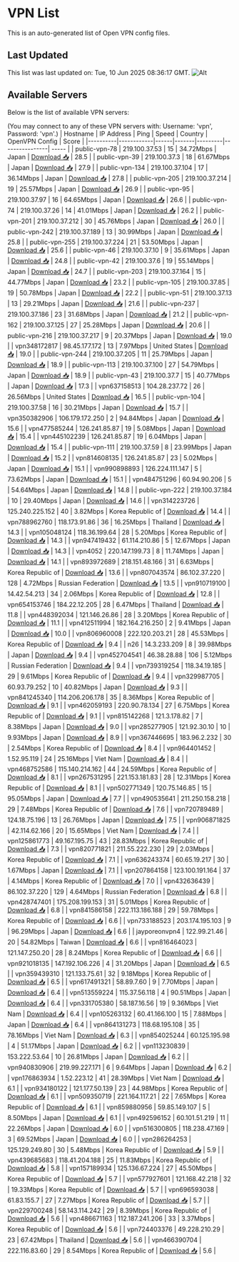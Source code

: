 # VPN List

This is an auto-generated list of Open VPN config files.

## Last Updated

This list was last updated on: Tue, 10 Jun 2025 08:36:17 GMT.
![Alt](https://repobeats.axiom.co/api/embed/186b98318ef1479477931607c1ad7d823f12451f.svg "Repobeats analytics image")

## Available Servers

Below is the list of available VPN servers:

(You may connect to any of these VPN servers with: Username: 'vpn', Password: 'vpn'.)
| Hostname | IP Address | Ping | Speed | Country | OpenVPN Config | Score |
|----------|------------|------|-------|---------|----------------| ----- |
| public-vpn-78 | 219.100.37.53 | 15 | 34.72Mbps | Japan | [Download 📥](./configs/server_0_JP.ovpn) | 28.5 |
| public-vpn-39 | 219.100.37.3 | 18 | 61.67Mbps | Japan | [Download 📥](./configs/server_1_JP.ovpn) | 27.9 |
| public-vpn-134 | 219.100.37.104 | 17 | 36.14Mbps | Japan | [Download 📥](./configs/server_2_JP.ovpn) | 27.8 |
| public-vpn-205 | 219.100.37.214 | 19 | 25.57Mbps | Japan | [Download 📥](./configs/server_3_JP.ovpn) | 26.9 |
| public-vpn-95 | 219.100.37.97 | 16 | 64.65Mbps | Japan | [Download 📥](./configs/server_4_JP.ovpn) | 26.6 |
| public-vpn-74 | 219.100.37.26 | 14 | 41.01Mbps | Japan | [Download 📥](./configs/server_5_JP.ovpn) | 26.2 |
| public-vpn-201 | 219.100.37.212 | 30 | 45.76Mbps | Japan | [Download 📥](./configs/server_6_JP.ovpn) | 26.0 |
| public-vpn-242 | 219.100.37.189 | 13 | 30.99Mbps | Japan | [Download 📥](./configs/server_7_JP.ovpn) | 25.8 |
| public-vpn-255 | 219.100.37.224 | 21 | 53.50Mbps | Japan | [Download 📥](./configs/server_8_JP.ovpn) | 25.6 |
| public-vpn-46 | 219.100.37.10 | 9 | 35.61Mbps | Japan | [Download 📥](./configs/server_9_JP.ovpn) | 24.8 |
| public-vpn-42 | 219.100.37.6 | 19 | 55.14Mbps | Japan | [Download 📥](./configs/server_10_JP.ovpn) | 24.7 |
| public-vpn-203 | 219.100.37.164 | 15 | 44.77Mbps | Japan | [Download 📥](./configs/server_11_JP.ovpn) | 23.2 |
| public-vpn-105 | 219.100.37.85 | 19 | 50.78Mbps | Japan | [Download 📥](./configs/server_12_JP.ovpn) | 22.2 |
| public-vpn-51 | 219.100.37.13 | 13 | 29.21Mbps | Japan | [Download 📥](./configs/server_13_JP.ovpn) | 21.6 |
| public-vpn-237 | 219.100.37.186 | 23 | 31.68Mbps | Japan | [Download 📥](./configs/server_14_JP.ovpn) | 21.2 |
| public-vpn-162 | 219.100.37.125 | 27 | 25.28Mbps | Japan | [Download 📥](./configs/server_15_JP.ovpn) | 20.6 |
| public-vpn-216 | 219.100.37.217 | 9 | 20.37Mbps | Japan | [Download 📥](./configs/server_16_JP.ovpn) | 19.0 |
| vpn348172817 | 98.45.177.172 | 13 | 7.97Mbps | United States | [Download 📥](./configs/server_17_US.ovpn) | 19.0 |
| public-vpn-244 | 219.100.37.205 | 11 | 25.79Mbps | Japan | [Download 📥](./configs/server_18_JP.ovpn) | 18.9 |
| public-vpn-113 | 219.100.37.100 | 27 | 54.79Mbps | Japan | [Download 📥](./configs/server_19_JP.ovpn) | 18.9 |
| public-vpn-43 | 219.100.37.7 | 15 | 40.77Mbps | Japan | [Download 📥](./configs/server_20_JP.ovpn) | 17.3 |
| vpn637158513 | 104.28.237.72 | 26 | 26.56Mbps | United States | [Download 📥](./configs/server_21_US.ovpn) | 16.5 |
| public-vpn-104 | 219.100.37.58 | 16 | 30.21Mbps | Japan | [Download 📥](./configs/server_22_JP.ovpn) | 15.7 |
| vpn350382906 | 106.179.172.250 | 2 | 94.84Mbps | Japan | [Download 📥](./configs/server_23_JP.ovpn) | 15.6 |
| vpn477585244 | 126.241.85.87 | 19 | 5.08Mbps | Japan | [Download 📥](./configs/server_24_JP.ovpn) | 15.4 |
| vpn445102239 | 126.241.85.87 | 19 | 6.04Mbps | Japan | [Download 📥](./configs/server_25_JP.ovpn) | 15.4 |
| public-vpn-111 | 219.100.37.59 | 8 | 23.99Mbps | Japan | [Download 📥](./configs/server_26_JP.ovpn) | 15.2 |
| vpn814608135 | 126.241.85.87 | 23 | 5.02Mbps | Japan | [Download 📥](./configs/server_27_JP.ovpn) | 15.1 |
| vpn990898893 | 126.224.111.147 | 5 | 73.62Mbps | Japan | [Download 📥](./configs/server_28_JP.ovpn) | 15.1 |
| vpn484751296 | 60.94.90.206 | 5 | 54.64Mbps | Japan | [Download 📥](./configs/server_29_JP.ovpn) | 14.8 |
| public-vpn-222 | 219.100.37.184 | 10 | 29.40Mbps | Japan | [Download 📥](./configs/server_30_JP.ovpn) | 14.6 |
| vpn314223726 | 125.240.225.152 | 40 | 3.82Mbps | Korea Republic of | [Download 📥](./configs/server_31_KR.ovpn) | 14.4 |
| vpn788962760 | 118.173.91.86 | 36 | 16.25Mbps | Thailand | [Download 📥](./configs/server_32_TH.ovpn) | 14.3 |
| vpn105048124 | 118.36.199.64 | 28 | 5.20Mbps | Korea Republic of | [Download 📥](./configs/server_33_KR.ovpn) | 14.3 |
| vpn947419432 | 61.114.210.86 | 5 | 12.67Mbps | Japan | [Download 📥](./configs/server_34_JP.ovpn) | 14.3 |
| vpn4052 | 220.147.199.73 | 8 | 11.74Mbps | Japan | [Download 📥](./configs/server_35_JP.ovpn) | 14.1 |
| vpn893972689 | 218.151.48.166 | 31 | 6.63Mbps | Korea Republic of | [Download 📥](./configs/server_36_KR.ovpn) | 13.6 |
| vpn807043574 | 86.102.37.220 | 128 | 4.72Mbps | Russian Federation | [Download 📥](./configs/server_37_RU.ovpn) | 13.5 |
| vpn910719100 | 14.42.54.213 | 34 | 2.06Mbps | Korea Republic of | [Download 📥](./configs/server_38_KR.ovpn) | 12.8 |
| vpn654153746 | 184.22.12.205 | 28 | 6.47Mbps | Thailand | [Download 📥](./configs/server_39_TH.ovpn) | 11.8 |
| vpn448392034 | 121.146.26.86 | 28 | 3.20Mbps | Korea Republic of | [Download 📥](./configs/server_40_KR.ovpn) | 11.1 |
| vpn412511994 | 182.164.216.250 | 2 | 9.41Mbps | Japan | [Download 📥](./configs/server_41_JP.ovpn) | 10.0 |
| vpn806960008 | 222.120.203.21 | 28 | 45.53Mbps | Korea Republic of | [Download 📥](./configs/server_42_KR.ovpn) | 9.4 |
| n26 | 14.3.233.209 | 8 | 39.98Mbps | Japan | [Download 📥](./configs/server_43_JP.ovpn) | 9.4 |
| vpn452704541 | 46.38.28.88 | 106 | 5.12Mbps | Russian Federation | [Download 📥](./configs/server_44_RU.ovpn) | 9.4 |
| vpn739319254 | 118.34.19.185 | 29 | 9.61Mbps | Korea Republic of | [Download 📥](./configs/server_45_KR.ovpn) | 9.4 |
| vpn329987705 | 60.93.79.252 | 10 | 40.82Mbps | Japan | [Download 📥](./configs/server_46_JP.ovpn) | 9.3 |
| vpn841245340 | 114.206.206.178 | 35 | 8.36Mbps | Korea Republic of | [Download 📥](./configs/server_47_KR.ovpn) | 9.1 |
| vpn462059193 | 220.90.78.134 | 27 | 6.75Mbps | Korea Republic of | [Download 📥](./configs/server_48_KR.ovpn) | 9.1 |
| vpn815142268 | 121.3.178.82 | 7 | 8.38Mbps | Japan | [Download 📥](./configs/server_49_JP.ovpn) | 9.0 |
| vpn285277905 | 121.92.30.10 | 10 | 9.93Mbps | Japan | [Download 📥](./configs/server_50_JP.ovpn) | 8.9 |
| vpn367446695 | 183.96.2.232 | 30 | 2.54Mbps | Korea Republic of | [Download 📥](./configs/server_51_KR.ovpn) | 8.4 |
| vpn964401452 | 1.52.95.119 | 24 | 25.16Mbps | Viet Nam | [Download 📥](./configs/server_52_VN.ovpn) | 8.4 |
| vpn468752586 | 115.140.214.162 | 44 | 24.59Mbps | Korea Republic of | [Download 📥](./configs/server_53_KR.ovpn) | 8.1 |
| vpn267531295 | 221.153.181.83 | 28 | 12.31Mbps | Korea Republic of | [Download 📥](./configs/server_54_KR.ovpn) | 8.1 |
| vpn502771349 | 120.75.146.85 | 15 | 95.05Mbps | Japan | [Download 📥](./configs/server_55_JP.ovpn) | 7.7 |
| vpn490535641 | 211.250.158.218 | 29 | 7.48Mbps | Korea Republic of | [Download 📥](./configs/server_56_KR.ovpn) | 7.6 |
| vpn720789489 | 124.18.75.196 | 13 | 26.76Mbps | Japan | [Download 📥](./configs/server_57_JP.ovpn) | 7.5 |
| vpn906871825 | 42.114.62.166 | 20 | 15.65Mbps | Viet Nam | [Download 📥](./configs/server_58_VN.ovpn) | 7.4 |
| vpn125861773 | 49.167.195.75 | 43 | 28.83Mbps | Korea Republic of | [Download 📥](./configs/server_59_KR.ovpn) | 7.3 |
| vpn820771821 | 211.55.222.230 | 29 | 2.03Mbps | Korea Republic of | [Download 📥](./configs/server_60_KR.ovpn) | 7.1 |
| vpn636243374 | 60.65.19.217 | 30 | 1.67Mbps | Japan | [Download 📥](./configs/server_61_JP.ovpn) | 7.1 |
| vpn207864158 | 123.100.191.164 | 37 | 4.14Mbps | Korea Republic of | [Download 📥](./configs/server_62_KR.ovpn) | 7.0 |
| vpn432636439 | 86.102.37.220 | 129 | 4.64Mbps | Russian Federation | [Download 📥](./configs/server_63_RU.ovpn) | 6.8 |
| vpn428747401 | 175.208.199.153 | 31 | 5.01Mbps | Korea Republic of | [Download 📥](./configs/server_64_KR.ovpn) | 6.8 |
| vpn841586158 | 222.113.186.188 | 29 | 59.78Mbps | Korea Republic of | [Download 📥](./configs/server_65_KR.ovpn) | 6.6 |
| vpn733188523 | 203.174.195.103 | 9 | 96.29Mbps | Japan | [Download 📥](./configs/server_66_JP.ovpn) | 6.6 |
| jayporeonvpn4 | 122.99.21.46 | 20 | 54.82Mbps | Taiwan | [Download 📥](./configs/server_67_TW.ovpn) | 6.6 |
| vpn816464023 | 121.147.250.20 | 28 | 8.24Mbps | Korea Republic of | [Download 📥](./configs/server_68_KR.ovpn) | 6.6 |
| vpn921018135 | 147.192.106.226 | 4 | 31.20Mbps | Japan | [Download 📥](./configs/server_69_JP.ovpn) | 6.5 |
| vpn359439310 | 121.133.75.61 | 32 | 9.18Mbps | Korea Republic of | [Download 📥](./configs/server_70_KR.ovpn) | 6.5 |
| vpn617491321 | 58.89.7.60 | 9 | 7.70Mbps | Japan | [Download 📥](./configs/server_71_JP.ovpn) | 6.4 |
| vpn513559224 | 115.37.56.118 | 4 | 90.51Mbps | Japan | [Download 📥](./configs/server_72_JP.ovpn) | 6.4 |
| vpn331705380 | 58.187.16.56 | 19 | 9.36Mbps | Viet Nam | [Download 📥](./configs/server_73_VN.ovpn) | 6.4 |
| vpn105263132 | 60.41.166.100 | 15 | 7.88Mbps | Japan | [Download 📥](./configs/server_74_JP.ovpn) | 6.4 |
| vpn864131273 | 118.68.195.108 | 35 | 78.16Mbps | Viet Nam | [Download 📥](./configs/server_75_VN.ovpn) | 6.3 |
| vpn854025244 | 60.125.195.98 | 4 | 51.17Mbps | Japan | [Download 📥](./configs/server_76_JP.ovpn) | 6.2 |
| vpn113230839 | 153.222.53.64 | 10 | 26.81Mbps | Japan | [Download 📥](./configs/server_77_JP.ovpn) | 6.2 |
| vpn940830906 | 219.99.227.171 | 6 | 9.64Mbps | Japan | [Download 📥](./configs/server_78_JP.ovpn) | 6.2 |
| vpn176863934 | 1.52.223.12 | 41 | 28.39Mbps | Viet Nam | [Download 📥](./configs/server_79_VN.ovpn) | 6.1 |
| vpn934180122 | 121.177.50.139 | 23 | 44.98Mbps | Korea Republic of | [Download 📥](./configs/server_80_KR.ovpn) | 6.1 |
| vpn509350719 | 221.164.117.21 | 22 | 7.65Mbps | Korea Republic of | [Download 📥](./configs/server_81_KR.ovpn) | 6.1 |
| vpn859880956 | 59.85.149.107 | 5 | 8.50Mbps | Japan | [Download 📥](./configs/server_82_JP.ovpn) | 6.1 |
| vpn492596152 | 60.101.51.219 | 11 | 22.26Mbps | Japan | [Download 📥](./configs/server_83_JP.ovpn) | 6.0 |
| vpn516300805 | 118.238.47.169 | 3 | 69.52Mbps | Japan | [Download 📥](./configs/server_84_JP.ovpn) | 6.0 |
| vpn286264253 | 125.129.249.80 | 30 | 5.48Mbps | Korea Republic of | [Download 📥](./configs/server_85_KR.ovpn) | 5.9 |
| vpn439685683 | 118.41.204.188 | 25 | 11.83Mbps | Korea Republic of | [Download 📥](./configs/server_86_KR.ovpn) | 5.8 |
| vpn157189934 | 125.136.67.224 | 27 | 45.50Mbps | Korea Republic of | [Download 📥](./configs/server_87_KR.ovpn) | 5.7 |
| vpn577927601 | 121.168.42.218 | 32 | 19.33Mbps | Korea Republic of | [Download 📥](./configs/server_88_KR.ovpn) | 5.7 |
| vpn696593038 | 61.83.155.7 | 27 | 7.27Mbps | Korea Republic of | [Download 📥](./configs/server_89_KR.ovpn) | 5.7 |
| vpn229700248 | 58.143.114.242 | 29 | 8.39Mbps | Korea Republic of | [Download 📥](./configs/server_90_KR.ovpn) | 5.6 |
| vpn486671163 | 112.187.241.206 | 33 | 3.37Mbps | Korea Republic of | [Download 📥](./configs/server_91_KR.ovpn) | 5.6 |
| vpn724403376 | 49.228.210.29 | 23 | 67.42Mbps | Thailand | [Download 📥](./configs/server_92_TH.ovpn) | 5.6 |
| vpn466390704 | 222.116.83.60 | 29 | 8.54Mbps | Korea Republic of | [Download 📥](./configs/server_93_KR.ovpn) | 5.6 |
